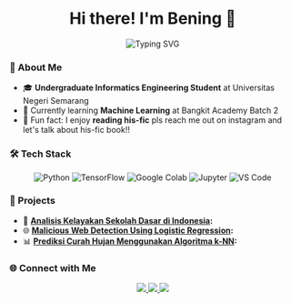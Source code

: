 <h1 align="center">Hi there! I'm Bening 👋 </h1>
<p align="center">
  <img src="https://readme-typing-svg.herokuapp.com?font=Fira+Code&size=18&duration=2000&pause=1000&color=F77DAD&center=true&vCenter=true&width=1000&lines=Welcome+to+my+GitHub!+✨;Passionate+about+exploring+Machine+Learning+%26+Artificial+Intelligence" alt="Typing SVG" />
</p>

### 🌟 About Me
- 🎓 **Undergraduate Informatics Engineering Student** at Universitas Negeri Semarang
- 🌱 Currently learning **Machine Learning** at Bangkit Academy Batch 2
- 🎯 Fun fact: I enjoy **reading his-fic**  pls reach me out on instagram and let's talk about his-fic book!!

### 🛠️ Tech Stack
<p align="center">
  <img src="https://img.icons8.com/?size=100&id=hGdCwhSHUe6L&format=png&color=000000" alt="Python" />
  <img src="https://img.icons8.com/?size=100&id=n3QRpDA7KZ7P&format=png&color=000000" alt="TensorFlow" />
  <img src="https://img.icons8.com/?size=100&id=lOqoeP2Zy02f&format=png&color=000000" alt="Google Colab" />
  <img src="https://img.icons8.com/?size=100&id=J0SgMWzAxqFj&format=png&color=000000" alt="Jupyter" />
    <img src="https://img.icons8.com/?size=100&id=9OGIyU8hrxW5&format=png&color=000000" alt="VS Code" />
</p>

### 🚀 Projects
- 🧠 **[Analisis Kelayakan Sekolah Dasar di Indonesia](https://www.kaggle.com/code/puanbeningpastika/analisis-kelayakan-sekolah-dasar-di-indonesia):**  
- 🌐 **[Malicious Web Detection Using Logistic Regression](https://www.kaggle.com/code/puanbeningpastika/malicious-web-detection-using-logistic-regression):**  
- 📊 **[Prediksi Curah Hujan Menggunakan Algoritma k-NN](https://www.kaggle.com/code/puanbeningpastika/prediksi-curah-hujan-menggunakan-algoritma-k-nn):**  
  
### 🌐 Connect with Me
<p align="center">
  <a href="https://www.linkedin.com/in/puanbeningpastika/">
    <img src="https://img.icons8.com/?size=30&id=xuvGCOXi8Wyg&format=png&color=000000"/>
  </a>
  <a href="mailto:puanbening04@gmail.com">
    <img src="https://img.icons8.com/?size=30&id=nQ4dZIRCI0nW&format=png&color=000000"/>
  </a>
  <a href="https://instagram.com/puanpstka">
    <img src="https://img.icons8.com/?size=30&id=32323&format=png&color=000000"/>
  </a>
</p>

<!-- ### 📈 Stats`
<p align="center">
 <img src="https://github-readme-streak-stats.herokuapp.com/?user=puanbening&theme=radical" alt="GitHub Streak" width="400" />
</p>

- 🔭 Working on exciting personal and collaborative projects  

### 🚀 Projects
- 🧠 **[Analisis Kelayakan Sekolah Dasar di Indonesia](https://www.kaggle.com/code/puanbeningpastika/analisis-kelayakan-sekolah-dasar-di-indonesia):**  
 ``` Proyek ini bertujuan untuk melakukan analisis kelayakan Sekolah Dasar di Indonesia menggunakan teknik clustering. Dengan mengelompokkan data yang mencakup faktor faktor seperti indikator jumlah siswa, angka mengulang, angka putus sekolah, jumlah kepala sekolah dan guru, jumlah rombel (rombongan belajar), serta kondisi ruang kelas yang tersedia dari 38 Provinsi dan sekolah Luar Negeri di bawah naungan Kemendikbudristek, model ini dapat memberikan wawasan mengenai distribusi kelayakan sekolah di berbagai wilayah. Hasil analisis ini diharapkan dapat membantu dalam pengambilan keputusan terkait pembangunan dan perbaikan fasilitas pendidikan di Indonesia. *(Python)* ```
- 🌐 **[Malicious Web Detection Using Logistic Regression](https://www.kaggle.com/code/puanbeningpastika/malicious-web-detection-using-logistic-regression):**  
  ``` Proyek ini berfokus pada deteksi situs web berbahaya dengan menggunakan model klasifikasi berbasis Logistic Regression dengan memaksimalkan pre processing data. *(Python)* ```
- 📊 **[Prediksi Curah Hujan Menggunakan Algoritma k-NN](https://www.kaggle.com/code/puanbeningpastika/prediksi-curah-hujan-menggunakan-algoritma-k-nn):**  
  ``` Proyek ini menggunakan algoritma k-Nearest Neighbors (k-NN) untuk memprediksi kondisi cuaca seperti hujan, cerah berawan, atau cerah berdasarkan dataset cuaca dummy. Dengan memanfaatkan data historis, model ini dapat memberikan prediksi yang lebih akurat mengenai kondisi cuaca di masa depan. Hasil prediksi ini akan sangat berguna untuk perencanaan aktivitas luar ruangan dan memberikan pemahaman lebih dalam mengenai pola cuaca di suatu daerah. *(Matplotlib, Seaborn)* ```


